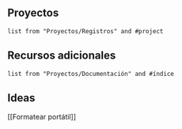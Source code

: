 ## Proyectos
``` dataview
list from "Proyectos/Registros" and #project
```
## Recursos adicionales
```dataview
list from "Proyectos/Documentación" and #índice 
```

## Ideas
[[Formatear portátil]]

